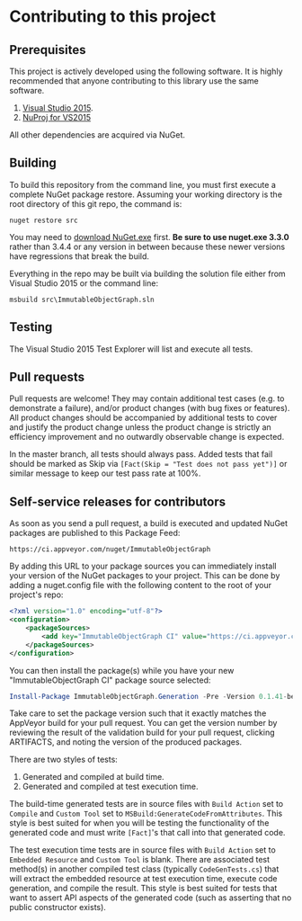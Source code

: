 Contributing to this project
============================

## Prerequisites

This project is actively developed using the following software.
It is highly recommended that anyone contributing to this library use the same
software.

1. [Visual Studio 2015][VS].
2. [NuProj for VS2015][NuProj]

All other dependencies are acquired via NuGet.

## Building

To build this repository from the command line, you must first execute a complete NuGet package restore.
Assuming your working directory is the root directory of this git repo, the command is:

    nuget restore src

You may need to [download NuGet.exe][NuGetClient] first. **Be sure to use nuget.exe 3.3.0** rather than
3.4.4 or any version in between because these newer versions have regressions that break the build.

Everything in the repo may be built via building the solution file
either from Visual Studio 2015 or the command line:

    msbuild src\ImmutableObjectGraph.sln

## Testing

The Visual Studio 2015 Test Explorer will list and execute all tests.

## Pull requests

Pull requests are welcome! They may contain additional test cases (e.g. to demonstrate a failure),
and/or product changes (with bug fixes or features). All product changes should be accompanied by
additional tests to cover and justify the product change unless the product change is strictly an
efficiency improvement and no outwardly observable change is expected.

In the master branch, all tests should always pass. Added tests that fail should be marked as Skip
via `[Fact(Skip = "Test does not pass yet")]` or similar message to keep our test pass rate at 100%.

## Self-service releases for contributors

As soon as you send a pull request, a build is executed and updated NuGet packages
are published to this Package Feed:

    https://ci.appveyor.com/nuget/ImmutableObjectGraph

By adding this URL to your package sources you can immediately install your version
of the NuGet packages to your project. This can be done by adding a nuget.config file
with the following content to the root of your project's repo:

```xml
<?xml version="1.0" encoding="utf-8"?>
<configuration>
    <packageSources>
        <add key="ImmutableObjectGraph CI" value="https://ci.appveyor.com/nuget/ImmutableObjectGraph" />
    </packageSources>
</configuration>
```

You can then install the package(s) while you have your new "ImmutableObjectGraph CI" package source selected:

```powershell
Install-Package ImmutableObjectGraph.Generation -Pre -Version 0.1.41-beta-g02f355c05d
```

Take care to set the package version such that it exactly matches the AppVeyor build
for your pull request. You can get the version number by reviewing the result of the
validation build for your pull request, clicking ARTIFACTS, and noting the version
of the produced packages.

There are two styles of tests:

1. Generated and compiled at build time.
2. Generated and compiled at test execution time.

The build-time generated tests are in source files with `Build Action` set to `Compile`
and `Custom Tool` set to `MSBuild:GenerateCodeFromAttributes`. This style is best
suited for when you will be testing the functionality of the generated code and must write
`[Fact]`'s that call into that generated code.

The test execution time tests are in source files with `Build Action` set to
`Embedded Resource` and `Custom Tool` is blank. There are associated test method(s)
in another compiled test class (typically `CodeGenTests.cs`) that will extract
the embedded resource at test execution time, execute code generation, and compile the
result. This style is best suited for tests that want to assert API aspects of the generated
code (such as asserting that no public constructor exists).

 [VS]: https://www.visualstudio.com/en-us/downloads/visual-studio-2015-downloads-vs.aspx
 [NuProj]: https://onedrive.live.com/redir?resid=63D0C265F96E43D!2477835&authkey=!AHh2k9FoNR-nFHo&ithint=file%2cmsi
 [NuGetClient]: https://dist.nuget.org/win-x86-commandline/v3.3.0/nuget.exe
